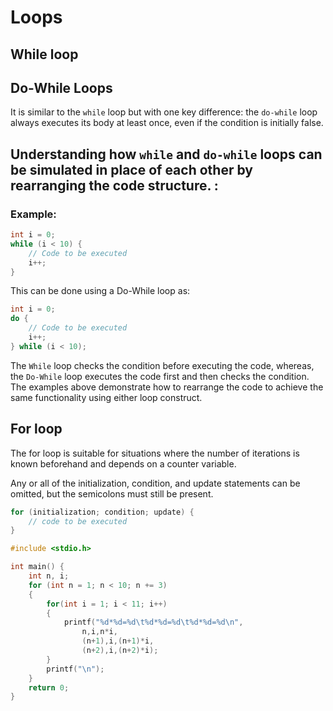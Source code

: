 # Loops

## While loop

## Do-While Loops

It is similar to the `while` loop but with one key difference: the `do-while` loop always executes its body at least once, even if the condition is initially false.

## Understanding how `while` and `do-while` loops can be simulated in place of each other by rearranging the code structure. :

### Example:

```C
int i = 0;
while (i < 10) {
    // Code to be executed
    i++;
}
```

This can be done using a Do-While loop as:

```C
int i = 0;
do {
    // Code to be executed
    i++;
} while (i < 10);
```

 The `While` loop checks the condition before executing the code, whereas, the `Do-While` loop executes the code first and then checks the condition. The examples above demonstrate how to rearrange the code to achieve the same functionality using either loop construct.

## For loop

The for loop is suitable for situations where the number of iterations is known beforehand and depends on a counter variable.

Any or all of the initialization, condition, and update statements can be omitted, but the semicolons must still be present.

```c
for (initialization; condition; update) {
    // code to be executed
}
```

```C
#include <stdio.h>

int main() {
    int n, i;
    for (int n = 1; n < 10; n += 3)
    {
        for(int i = 1; i < 11; i++)
        {
            printf("%d*%d=%d\t%d*%d=%d\t%d*%d=%d\n",
                n,i,n*i,
                (n+1),i,(n+1)*i,
                (n+2),i,(n+2)*i);
        }
        printf("\n");
    }
    return 0;
}
```

